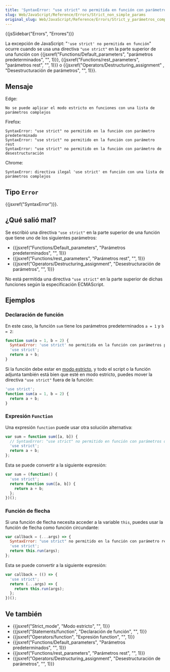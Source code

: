 ```yaml
---
title: 'SyntaxError: "use strict" no permitida en función con parámetros complejos'
slug: Web/JavaScript/Reference/Errors/Strict_non_simple_params
original_slug: Web/JavaScript/Reference/Errors/Strict_y_parámetros_complejos
---
```


{{jsSidebar("Errors", "Errores")}}

La excepción de JavaScript: "`'use strict' no permitida en función`" ocurre cuando se usa una directiva `"use strict"` en la parte superior de una función con {{jsxref("Functions/Default_parameters", "parámetros predeterminados", "", 1)}}, {{jsxref("Functions/rest_parameters", "parámetros rest", "", 1)}} o {{jsxref("Operators/Destructuring_assignment" , "Desestructuración de parámetros", "", 1)}}.

## Mensaje

Edge:

```
No se puede aplicar el modo estricto en funciones con una lista de parámetros complejos
```

Firefox:

```
SyntaxError: "use strict" no permitido en la función con parámetro predeterminado
SyntaxError: "use strict" no permitido en la función con parámetro rest
SyntaxError: "use strict" no permitido en la función con parámetro de desestructuración
```

Chrome:

```
SyntaxError: directiva ilegal 'use strict' en función con una lista de parámetros complejos
```

## Tipo `Error`

{{jsxref("SyntaxError")}}.

## ¿Qué salió mal?

Se escribió una directiva `"use strict"` en la parte superior de una función que tiene uno de los siguientes parámetros:

- {{jsxref("Functions/Default_parameters", "Parámetros predeterminados", "", 1)}}
- {{jsxref("Functions/rest_parameters", "Parámetros rest", "", 1)}}
- {{jsxref("Operators/Destructuring_assignment", "Desestructuración de parámetros", "", 1)}}

No está permitida una directiva `"use strict"` en la parte superior de dichas funciones según la especificación ECMAScript.

## Ejemplos

### Declaración de función

En este caso, la función `sum` tiene los parámetros predeterminados `a = 1` y `b = 2`:

```js example-bad
function sum(a = 1, b = 2) {
  SyntaxError: 'use strict' no permitida en la función con parámetros predeterminados
  'use strict';
  return a + b;
}
```

Si la función debe estar en [modo estricto](/es/docs/Web/JavaScript/Reference/Strict_mode), y todo el script o la función adjunta también está bien que esté en modo estricto, puedes mover la directiva `"use strict"` fuera de la función:

```js example-good
'use strict';
function sum(a = 1, b = 2) {
  return a + b;
}
```

### Expresión `Function`

Una expresión `function` puede usar otra solución alternativa:

```js example-bad
var sum = function sum([a, b]) {
  // SyntaxError: "use strict" no permitido en función con parámetros de desestructuración
  'use strict';
  return a + b;
};
```

Esta se puede convertir a la siguiente expresión:

```js example-good
var sum = (function() {
  'use strict';
  return function sum([a, b]) {
    return a + b;
  };
})();
```

### Función de flecha

Si una función de flecha necesita acceder a la variable `this`, puedes usar la función de flecha como función circundante:

```js example-bad
var callback = (...args) => {
  SyntaxError: "use strict" no permitido en la función con parámetro rest
  'use strict';
  return this.run(args);
};
```

Esta se puede convertir a la siguiente expresión:

```js example-good
var callback = (() => {
  'use strict';
  return (...args) => {
    return this.run(args);
  };
})();
```

## Ve también

- {{jsxref("Strict_mode", "Modo estricto", "", 1)}}
- {{jsxref("Statements/function", "Declaración de función", "", 1)}}
- {{jsxref("Operators/function", "Expresión function", "", 1)}}
- {{jsxref("Functions/Default_parameters", "Parámetros predeterminados", "", 1)}}
- {{jsxref("Functions/rest_parameters", "Parámetros rest", "", 1)}}
- {{jsxref("Operators/Destructuring_assignment", "Desestructuración de parámetros", "", 1)}}

